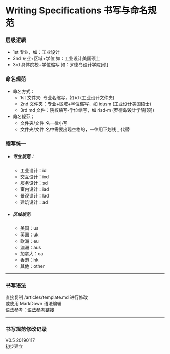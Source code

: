 # Writing Specifications 书写与命名规范


### 层级逻辑
* 1st 专业，如：工业设计
* 2nd 专业+区域+学位 如：工业设计美国硕士
* 3rd 具体院校+学位缩写 如：罗德岛设计学院[硕]


### 命名规范
* 命名方式：
	* 1st 文件夹: 专业名缩写，如 id (工业设计文件夹)
	* 2nd 文件夹：专业+区域+学位缩写，如 idusm (工业设计美国硕士)
 	* 3rd md 文件：院校缩写-学位缩写，如 risd-m (罗德岛设计学院[硕])
* 命名规范：
	* 文件夹/文件 名一律小写
	* 文件夹/文件 名中需要出现空格的，一律用下划线 _ 代替


### 缩写统一
* ##### 专业规范：
    * 工业设计：id  
    * 交互设计：ixd
    * 服务设计：sd
    * 室内设计：iad
    * 景观设计：lad
    * 建筑设计：ad

* ##### 区域规范
    * 美国：us
    * 英国：uk
    * 欧洲：eu
    * 澳洲：aus
    * 加拿大：ca
    * 香港：hk
    * 其他：other


---  

### 书写语法
直接复制 /articles/template.md 进行修改  
或使用 MarkDown 语法编辑  
语法参考：[语法参考链接](https://coding.net/help/doc/project/markdown.html)

---

### 书写规范修改记录

V0.5 20190117  
初步建立
